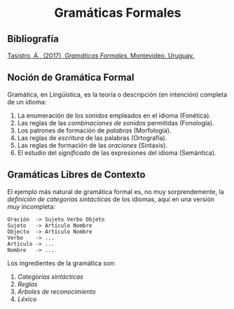 <h1 align="center">Gramáticas Formales</h1>

## Bibliografía

[Tasistro, Á., (2017), *Gramáticas Formales*. Montevideo, Uruguay.](https://aulas.ort.edu.uy/pluginfile.php/232213/mod_resource/content/6/gramaticas%20formales.pdf)

## Noción de Gramática Formal

Gramática, en Lingüística, es la teoría o descripción (en intención) completa de un idioma:

1. La enumeración de los *sonidos* empleados en el idioma (Fonética). 
2. Las reglas de las *combinaciones de sonidos* permitidas (Fonología). 
3. Los patrones de formación de *palabras* (Morfología).
4. Las reglas de *escritura* de las palabras (Ortografía).
5. Las reglas de formación de las *oraciones* (Sintaxis).
6. El estudio del *significado* de las expresiones del idioma (Semántica).

## Gramáticas Libres de Contexto

El ejemplo más natural de gramática formal es, no muy sorprendemente, la *definición de categorías sintácticas* de los idiomas, aquí en una versión *muy* incompleta:

```
Oración  -> Sujeto Verbo Objeto
Sujeto   -> Artículo Nombre
Objecto  -> Artículo Nombre
Verbo    -> ...
Artículo -> ...
Nombre   -> ...
```

Los ingredientes de la gramática son:

1. *Categorías sintácticas*
2. *Reglas*
3. *Árboles de reconocimiento*
4. *Léxico*